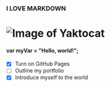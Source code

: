 ### I LOVE MARKDOWN
# ![Image of Yaktocat](https://octodex.github.com/images/yaktocat.png)
#### var myVar = "Hello, world!";
- [X] Turn on GitHub Pages
- [ ] Outline my portfolio
- [X] Introduce myself to the world

